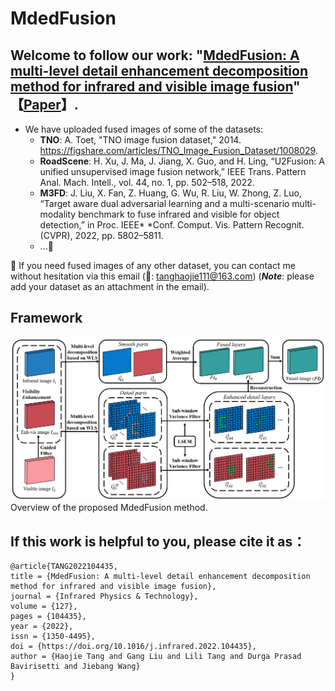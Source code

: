 # MdedFusion
## Welcome to follow our work: "[MdedFusion: A multi-level detail enhancement decomposition method for infrared and visible image fusion](https://www.sciencedirect.com/science/article/abs/pii/S1350449522004169)" 【[Paper](https://www.sciencedirect.com/science/article/abs/pii/S1350449522004169)】.
- We have uploaded fused images of some of the datasets:
  - **TNO**: A. Toet, "TNO image fusion dataset," 2014. https://figshare.com/articles/TNO_Image_Fusion_Dataset/1008029.
  - **RoadScene**: H. Xu, J. Ma, J. Jiang, X. Guo, and H. Ling, “U2Fusion: A unified unsupervised image fusion network,” IEEE Trans. Pattern Anal. Mach. Intell., vol. 44, no. 1, pp. 502–518, 2022.
  - **M3FD**: J. Liu, X. Fan, Z. Huang, G. Wu, R. Liu, W. Zhong, Z. Luo, “Target aware dual adversarial learning and a multi-scenario multi-modality benchmark to fuse infrared and visible for object detection,” in Proc. IEEE* *Conf. Comput. Vis. Pattern Recognit. (CVPR), 2022, pp. 5802–5811.
  - ...🚩

📌 If you need fused images of any other dataset, you can contact me without hesitation via this email (📧: tanghaojie111@163.com) (**_Note_**: please add your dataset as an attachment in the email).

## Framework
![image](https://github.com/Haojie-Tang/MdedFusion/blob/main/Figure/Framework.jpg)
Overview of the proposed MdedFusion method.

## If this work is helpful to you, please cite it as：
```
@article{TANG2022104435,
title = {MdedFusion: A multi-level detail enhancement decomposition method for infrared and visible image fusion},
journal = {Infrared Physics & Technology},
volume = {127},
pages = {104435},
year = {2022},
issn = {1350-4495},
doi = {https://doi.org/10.1016/j.infrared.2022.104435},
author = {Haojie Tang and Gang Liu and Lili Tang and Durga Prasad Bavirisetti and Jiebang Wang}
}
```

